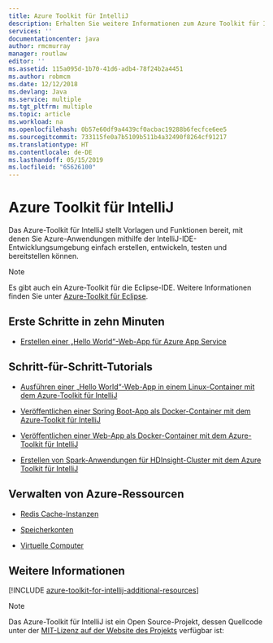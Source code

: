 ```yaml
---
title: Azure Toolkit für IntelliJ
description: Erhalten Sie weitere Informationen zum Azure Toolkit für IntelliJ.
services: ''
documentationcenter: java
author: rmcmurray
manager: routlaw
editor: ''
ms.assetid: 115a095d-1b70-41d6-adb4-78f24b2a4451
ms.author: robmcm
ms.date: 12/12/2018
ms.devlang: Java
ms.service: multiple
ms.tgt_pltfrm: multiple
ms.topic: article
ms.workload: na
ms.openlocfilehash: 0b57e60df9a4439cf0acbac19288b6fecfce6ee5
ms.sourcegitcommit: 733115fe0a7b5109b511b4a32490f8264cf91217
ms.translationtype: HT
ms.contentlocale: de-DE
ms.lasthandoff: 05/15/2019
ms.locfileid: "65626100"
---
```

# <a name="azure-toolkit-for-intellij"></a>Azure Toolkit für IntelliJ

Das Azure-Toolkit für IntelliJ stellt Vorlagen und Funktionen bereit, mit denen Sie Azure-Anwendungen mithilfe der IntelliJ-IDE-Entwicklungsumgebung einfach erstellen, entwickeln, testen und bereitstellen können.

> [!NOTE]
> 
> Es gibt auch ein Azure-Toolkit für die Eclipse-IDE. Weitere Informationen finden Sie unter [Azure-Toolkit für Eclipse](../eclipse/azure-toolkit-for-eclipse.md).
> 

## <a name="get-started-in-10-minutes"></a>Erste Schritte in zehn Minuten

* [Erstellen einer „Hello World“-Web-App für Azure App Service](azure-toolkit-for-intellij-create-hello-world-web-app.md)

## <a name="step-by-step-tutorials"></a>Schritt-für-Schritt-Tutorials

* [Ausführen einer „Hello World“-Web-App in einem Linux-Container mit dem Azure-Toolkit für IntelliJ](azure-toolkit-for-intellij-hello-world-web-app-linux.md)

* [Veröffentlichen einer Spring Boot-App als Docker-Container mit dem Azure-Toolkit für IntelliJ](azure-toolkit-for-intellij-publish-spring-boot-docker-app.md)

* [Veröffentlichen einer Web-App als Docker-Container mit dem Azure-Toolkit für IntelliJ](azure-toolkit-for-intellij-publish-as-docker-container.md)

* [Erstellen von Spark-Anwendungen für HDInsight-Cluster mit dem Azure Toolkit für IntelliJ](/azure/hdinsight/hdinsight-apache-spark-intellij-tool-plugin)

## <a name="managing-azure-resources"></a>Verwalten von Azure-Ressourcen

* [Redis Cache-Instanzen](azure-toolkit-for-intellij-managing-redis-caches-using-azure-explorer.md)

* [Speicherkonten](azure-toolkit-for-intellij-managing-virtual-machines-using-azure-explorer.md)

* [Virtuelle Computer](azure-toolkit-for-intellij-managing-storage-accounts-using-azure-explorer.md)

## <a name="whats-more"></a>Weitere Informationen

[!INCLUDE [azure-toolkit-for-intellij-additional-resources](../includes/azure-toolkit-for-intellij-additional-resources.md)]
> [!NOTE]
> 
> Das Azure-Toolkit für IntelliJ ist ein Open Source-Projekt, dessen Quellcode unter der [MIT-Lizenz auf der Website des Projekts](https://github.com/microsoft/azure-tools-for-java) verfügbar ist:
> 
